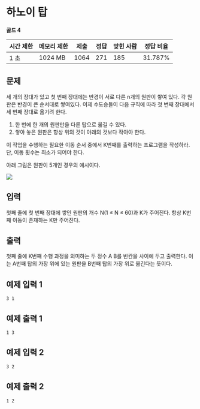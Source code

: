 # 하노이 탑

**골드 4**

|시간 제한|	메모리 제한	|제출	|정답|	맞힌 사람|	정답 비율|
|---|---|---|---|---|---|
|1 초	|1024 MB|	1064|	271|	185	|31.787%|

## 문제 

세 개의 장대가 있고 첫 번째 장대에는 반경이 서로 다른 n개의 원판이 쌓여 있다. 각 원판은 반경이 큰 순서대로 쌓여있다. 이제 수도승들이 다음 규칙에 따라 첫 번째 장대에서 세 번째 장대로 옮기려 한다.

1. 한 번에 한 개의 원판만을 다른 탑으로 옮길 수 있다.
2. 쌓아 놓은 원판은 항상 위의 것이 아래의 것보다 작아야 한다.

이 작업을 수행하는 필요한 이동 순서 중에서 K번째를 출력하는 프로그램을 작성하라. 단, 이동 횟수는 최소가 되어야 한다.

아래 그림은 원판이 5개인 경우의 예시이다.

![](https://onlinejudgeimages.s3-ap-northeast-1.amazonaws.com/problem/11729/hanoi.png)

## 입력 

첫째 줄에 첫 번째 장대에 쌓인 원판의 개수 N(1 ≤ N ≤ 60)과 K가 주어진다. 항상 K번째 이동이 존재하는 K만 주어진다.

## 출력 

첫째 줄에 K번째 수행 과정을 의미하는 두 정수 A B를 빈칸을 사이에 두고 출력한다. 이는 A번째 탑의 가장 위에 있는 원판을 B번째 탑의 가장 위로 옮긴다는 뜻이다.

## 예제 입력 1

```
3 1
```

## 예제 출력 1

```
1 3
```

## 예제 입력 2

```
3 2
```

## 예제 출력 2

```
1 2
```